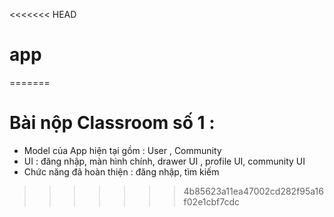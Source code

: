 <<<<<<< HEAD

# app
=======
# Bài nộp Classroom số 1 : 
- Model của App hiện tại gồm : User , Community 
- UI : đăng nhập, màn hình chính, drawer UI , profile UI, community UI
- Chức năng đã hoàn thiện : đăng nhập, tìm kiếm
>>>>>>> 4b85623a11ea47002cd282f95a16f02e1cbf7cdc
